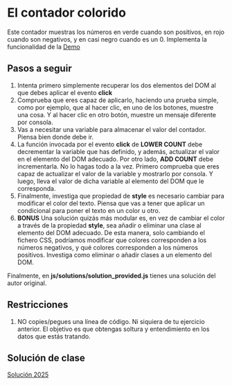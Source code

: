 # El contador colorido
Este contador muestras los números en verde cuando son positivos, en rojo cuando son negativos, y en casi negro cuando es un 0. Implementa la funcionalidad de la [Demo](https://js-beginners.github.io/counter-project/)

## Pasos a seguir

1. Intenta primero simplemente recuperar los dos elementos del DOM al que debes aplicar el evento __click__
2. Comprueba que eres capaz de aplicarlo, haciendo una prueba simple, como por ejemplo, que al hacer clic, en uno de los botones, muestre una cosa. Y al hacer clic en otro botón, muestre un mensaje diferente por consola.
3. Vas a necesitar una variable para almacenar el valor del contador. Piensa bien donde debe ir.
4. La función invocada por el evento __click__ de **LOWER COUNT** debe decrementar la variable que has definido, y además, actualizar el valor en el elemento del DOM adecuado. Por otro lado, **ADD COUNT** debe incrementarla. No lo hagas todo a la vez. Primero comprueba que eres capaz de actualizar el valor de la variable y mostrarlo por consola. Y luego, lleva el valor de dicha variable al elemento del DOM que le corresponda.
5. Finalmente, investiga que propiedad de __style__ es necesario cambiar para modificar el color del texto. Piensa que vas a tener que aplicar un condicional para poner el texto en un color u otro.
6. **BONUS** Una solución quizás más modular es, en vez de cambiar el color a través de la propiedad __style__, sea añadir o eliminar una clase al elemento del DOM adecuado. De esta manera, solo cambiando el fichero CSS, podríamos modificar que colores corresponden a los números negativos, y qué colores corresponden a los números positivos. Investiga como eliminar o añadir clases a un elemento del DOM.

Finalmente, en __js/solutions/solution_provided.js__ tienes una solución del autor original.

## Restricciones

1. NO copies/pegues una línea de código. Ni siquiera de tu ejercicio anterior. El objetivo es que obtengas soltura y entendimiento en los datos que estás tratando.

## Solución de clase

[Solución 2025](https://github.com/omiras/counter-project/tree/solution-26-03-2025?tab=readme-ov-file)
